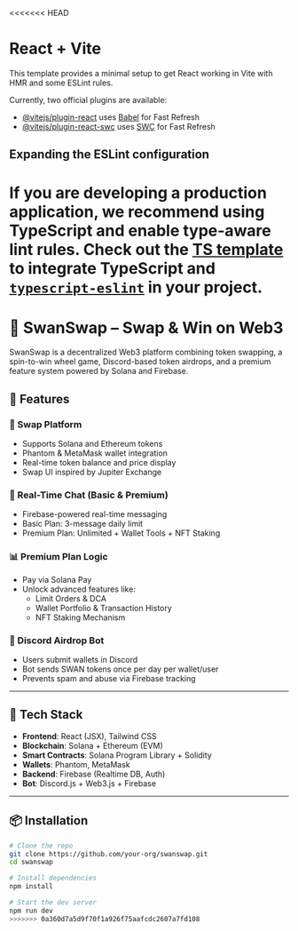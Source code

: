 <<<<<<< HEAD
# React + Vite

This template provides a minimal setup to get React working in Vite with HMR and some ESLint rules.

Currently, two official plugins are available:

- [@vitejs/plugin-react](https://github.com/vitejs/vite-plugin-react/blob/main/packages/plugin-react/README.md) uses [Babel](https://babeljs.io/) for Fast Refresh
- [@vitejs/plugin-react-swc](https://github.com/vitejs/vite-plugin-react-swc) uses [SWC](https://swc.rs/) for Fast Refresh

## Expanding the ESLint configuration

If you are developing a production application, we recommend using TypeScript and enable type-aware lint rules. Check out the [TS template](https://github.com/vitejs/vite/tree/main/packages/create-vite/template-react-ts) to integrate TypeScript and [`typescript-eslint`](https://typescript-eslint.io) in your project.
=======
# 🦢 SwanSwap – Swap & Win on Web3

SwanSwap is a decentralized Web3 platform combining token swapping, a spin-to-win wheel game, Discord-based token airdrops, and a premium feature system powered by Solana and Firebase.

## 🚀 Features

### 🔄 Swap Platform
- Supports Solana and Ethereum tokens
- Phantom & MetaMask wallet integration
- Real-time token balance and price display
- Swap UI inspired by Jupiter Exchange

### 💬 Real-Time Chat (Basic & Premium)
- Firebase-powered real-time messaging
- Basic Plan: 3-message daily limit
- Premium Plan: Unlimited + Wallet Tools + NFT Staking

### 📊 Premium Plan Logic
- Pay via Solana Pay
- Unlock advanced features like:
  - Limit Orders & DCA
  - Wallet Portfolio & Transaction History
  - NFT Staking Mechanism

### 🎁 Discord Airdrop Bot
- Users submit wallets in Discord
- Bot sends SWAN tokens once per day per wallet/user
- Prevents spam and abuse via Firebase tracking

---

## 🔧 Tech Stack

- **Frontend**: React (JSX), Tailwind CSS
- **Blockchain**: Solana + Ethereum (EVM)
- **Smart Contracts**: Solana Program Library + Solidity
- **Wallets**: Phantom, MetaMask
- **Backend**: Firebase (Realtime DB, Auth)
- **Bot**: Discord.js + Web3.js + Firebase

---

## 📦 Installation

```bash
# Clone the repo
git clone https://github.com/your-org/swanswap.git
cd swanswap

# Install dependencies
npm install

# Start the dev server
npm run dev
>>>>>>> 0a360d7a5d9f70f1a926f75aafcdc2607a7fd108
